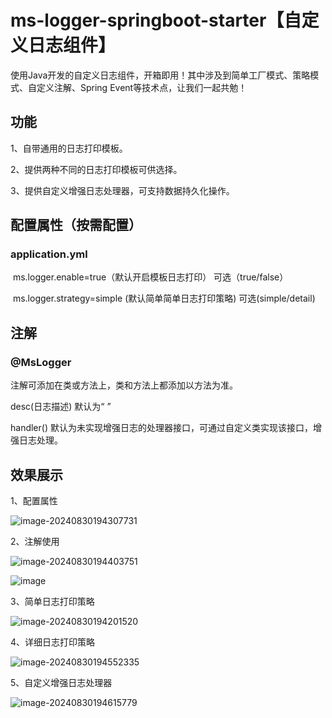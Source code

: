 

#  ms-logger-springboot-starter【自定义日志组件】

使用Java开发的自定义日志组件，开箱即用！其中涉及到简单工厂模式、策略模式、自定义注解、Spring Event等技术点，让我们一起共勉！

## 功能

1、自带通用的日志打印模板。

2、提供两种不同的日志打印模板可供选择。

3、提供自定义增强日志处理器，可支持数据持久化操作。

## 配置属性（按需配置）

### application.yml

​	ms.logger.enable=true（默认开启模板日志打印） 可选（true/false）

​	ms.logger.strategy=simple (默认简单简单日志打印策略)   可选(simple/detail)

## 注解

### @MsLogger

注解可添加在类或方法上，类和方法上都添加以方法为准。

desc(日志描述) 默认为“ ”

handler() 默认为未实现增强日志的处理器接口，可通过自定义类实现该接口，增强日志处理。

## 效果展示

1、配置属性

![image-20240830194307731](https://github.com/user-attachments/assets/313e6922-763d-4bab-bb0f-3804beb951a6)

2、注解使用

![image-20240830194403751](https://github.com/user-attachments/assets/b5df9d41-189b-4a43-835d-c90e0eb8b2f8)

![image](https://github.com/user-attachments/assets/1251bea5-2178-4cf8-8b23-bcebeb7efac4)

3、简单日志打印策略

![image-20240830194201520](https://github.com/user-attachments/assets/f3b89e26-240e-47eb-8871-816a63e0cd50)

4、详细日志打印策略

![image-20240830194552335](https://github.com/user-attachments/assets/4aef1efc-a482-436f-b65b-d71cc22adc98)

5、自定义增强日志处理器

![image-20240830194615779](https://github.com/user-attachments/assets/5210e32d-67d7-487d-93b5-7de72d848ca5)

